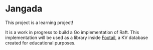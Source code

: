 # Jangada

This project is a learning project!

It is a work in progress to build a Go implementation of Raft. This implementation will
be used as a library inside [Foxtail](https://github.com/laurocaetano/foxtail), a KV database
created for educational purposes. 
